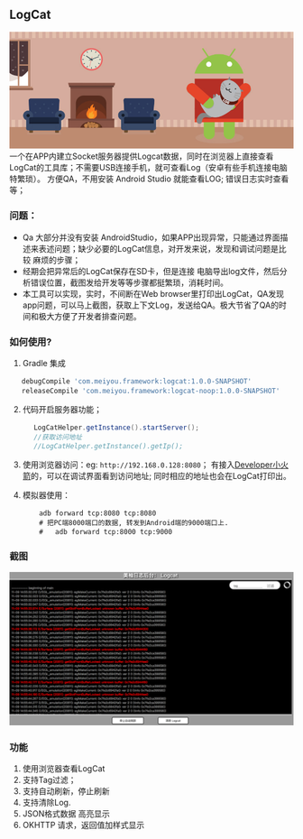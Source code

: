 ## LogCat
![logcat.jpg](/img/logcat.jpg)
一个在APP内建立Socket服务器提供Logcat数据，同时在浏览器上直接查看LogCat的工具库；不需要USB连接手机，就可查看Log（安卓有些手机连接电脑特繁琐）。 方便QA，不用安装 Android Studio 就能查看LOG; 错误日志实时查看等；

### 问题：
 - Qa 大部分并没有安装 AndroidStudio，如果APP出现异常，只能通过界面描述来表述问题；缺少必要的LogCat信息，对开发来说，发现和调试问题是比较 麻烦的步骤；
 - 经期会把异常后的LogCat保存在SD卡，但是连接 电脑导出log文件，然后分析错误位置，截图发给开发等等步骤都挺繁琐，消耗时间。
 -  本工具可以实现，实时，不间断在Web browser里打印出LogCat，QA发现app问题，可以马上截图，获取上下文Log，发送给QA。极大节省了QA的时间和极大方便了开发者排查问题。
 
### 如何使用?
  1. Gradle 集成
 ```groovy
    debugCompile 'com.meiyou.framework:logcat:1.0.0-SNAPSHOT'
    releaseCompile 'com.meiyou.framework:logcat-noop:1.0.0-SNAPSHOT'
 ```
 2. 代码开启服务器功能；
 ```java
       LogCatHelper.getInstance().startServer();
       //获取访问地址
       //LogCatHelper.getInstance().getIp();
 ```
 3. 使用浏览器访问：eg: `http://192.168.0.128:8080`； 有接入[Developer小火箭](http://git.meiyou.im/Android/developer)的，可以在调试界面看到访问地址; 同时相应的地址也会在LogCat打印出。
 
 4. 模拟器使用： 
 
    ```
        adb forward tcp:8080 tcp:8080
        # 把PC端8000端口的数据, 转发到Android端的9000端口上.
        #   adb forward tcp:8000 tcp:9000
    ```
### 截图
![screen](/img/screencapture.png)  
    
### 功能
  1. 使用浏览器查看LogCat
  2. 支持Tag过滤；
  3. 支持自动刷新，停止刷新
  4. 支持清除Log.
  5. JSON格式数据 高亮显示
  6. OKHTTP 请求，返回值加样式显示
  
